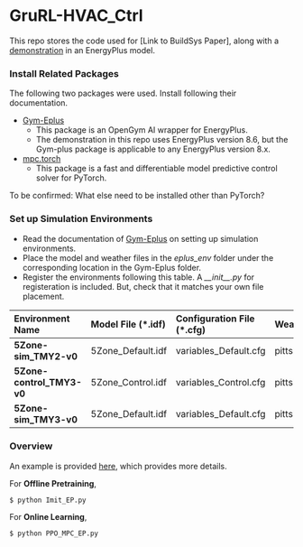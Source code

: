 # GruRL-HVAC_Ctrl
This repo stores the code used for [Link to BuildSys Paper], along with a [demonstration](agent/Demo.ipynb) in an EnergyPlus model. 

### Install Related Packages 
The following two packages were used. Install following their documentation.    
- [Gym-Eplus](https://github.com/zhangzhizza/Gym-Eplus)
    - This package is an OpenGym AI wrapper for EnergyPlus. 
    - The demonstration in this repo uses EnergyPlus version 8.6, but the Gym-plus package is applicable to any EnergyPlus version 8.x.  
- [mpc.torch](https://github.com/locuslab/mpc.pytorch)
    - This package is a fast and differentiable model predictive control solver for PyTorch.

To be confirmed: What else need to be installed other than PyTorch?

### Set up Simulation Environments
- Read the documentation of [Gym-Eplus](https://github.com/zhangzhizza/Gym-Eplus) on setting up simulation environments. 
- Place the model and weather files in the *eplus_env* folder under the corresponding location in the Gym-Eplus folder. 
- Register the environments following this table. A  *\_\_init\_\_.py* for registeration is included. But, check that it matches your own file placement. 
 
| **Environment Name** |**Model File (\*.idf)**|**Configuration File (\*.cfg)**|**Weather File (\*.epw)**| 
|:----------------|:---------------|:--------|:-----------|
|**5Zone-sim_TMY2-v0**|5Zone_Default.idf|variables_Default.cfg|pittsburgh_TMY2.epw|
|**5Zone-control_TMY3-v0**|5Zone_Control.idf|variables_Control.cfg|pittsburgh_TMY3.epw|
| **5Zone-sim_TMY3-v0**   | 5Zone_Default.idf|variables_Default.cfg|pittsburgh_TMY3.epw|

### Overview
An example is provided [here](agent/Demo.ipynb), which provides more details. 
 
For **Offline Pretraining**, 
```
$ python Imit_EP.py
```

For **Online Learning**, 
```
$ python PPO_MPC_EP.py
``` 





